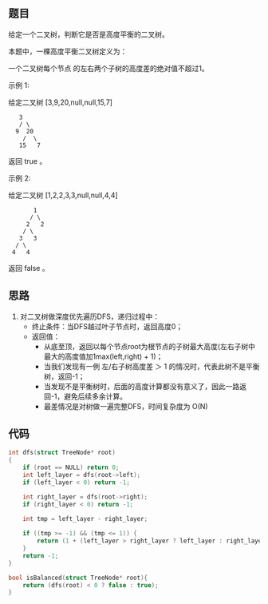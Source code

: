 ## 题目

给定一个二叉树，判断它是否是高度平衡的二叉树。

本题中，一棵高度平衡二叉树定义为：

一个二叉树每个节点 的左右两个子树的高度差的绝对值不超过1。

示例 1:

给定二叉树 [3,9,20,null,null,15,7]

       3
       / \
      9  20
        /  \
       15   7

返回 true 。

示例 2:

给定二叉树 [1,2,2,3,3,null,null,4,4]

           1
          / \
         2   2
        / \
       3   3
      / \
     4   4

返回 false 。

## 思路

1. 对二叉树做深度优先遍历DFS，递归过程中：
    - 终止条件：当DFS越过叶子节点时，返回高度0；
    - 返回值：
        - 从底至顶，返回以每个节点root为根节点的子树最大高度(左右子树中最大的高度值加1max(left,right) + 1)；
        - 当我们发现有一例 左/右子树高度差 ＞ 1 的情况时，代表此树不是平衡树，返回-1；
        - 当发现不是平衡树时，后面的高度计算都没有意义了，因此一路返回-1，避免后续多余计算。
        - 最差情况是对树做一遍完整DFS，时间复杂度为 O(N)

## 代码

```c
int dfs(struct TreeNode* root)
{
    if (root == NULL) return 0;
    int left_layer = dfs(root->left);
    if (left_layer < 0) return -1;

    int right_layer = dfs(root->right);
    if (right_layer < 0) return -1;
    
    int tmp = left_layer - right_layer;

    if ((tmp >= -1) && (tmp <= 1)) {
        return (1 + (left_layer > right_layer ? left_layer : right_layer));
    }
    return -1;
}

bool isBalanced(struct TreeNode* root){
    return (dfs(root) < 0 ? false : true);
}
```
